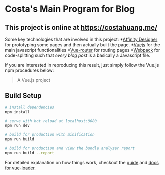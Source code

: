 # Costa's Main Program for Blog

## This project is online at https://costahuang.me/

Some key technologies that are involved in this project:
 *[Affinity Designer](https://affinity.serif.com/en-us/designer/) for prototyping some pages and then actually built the page. 
 *[Vuejs](https://vuejs.org/) for the main javascript functionalities
 *[Vue-router](https://router.vuejs.org/en/) for routing pages
 *[Webpack](https://webpack.js.org/) for code-splitting such that *every blog post* is a basically a Javascript file. 

 If you are interested in reproducing this result, just simply follow the Vue.js npm procedures below:

> A Vue.js project

## Build Setup

``` bash
# install dependencies
npm install

# serve with hot reload at localhost:8080
npm run dev

# build for production with minification
npm run build

# build for production and view the bundle analyzer report
npm run build --report
```

For detailed explanation on how things work, checkout the [guide](http://vuejs-templates.github.io/webpack/) and [docs for vue-loader](http://vuejs.github.io/vue-loader).
